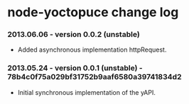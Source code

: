 # node-yoctopuce change log

### 2013.06.06 - version 0.0.2 (unstable)

- Added asynchronous implementation httpRequest.

###  2013.05.24 - version 0.0.1 (unstable) - 78b4c0f75a029bf31752b9aaf6580a39741834d2

- Initial synchronous implementation of the yAPI.